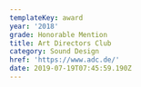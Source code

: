 ```yaml
---
templateKey: award
year: '2018'
grade: Honorable Mention
title: Art Directors Club
category: Sound Design
href: 'https://www.adc.de/'
date: 2019-07-19T07:45:59.190Z
---
```


